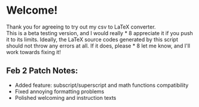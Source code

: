 # Welcome!<br />
Thank you for agreeing to try out my csv to LaTeX converter. <br />
This is a beta testing version, and I would really * 8 appreciate it if you push it to its limits. Ideally, the LaTeX source codes generated by this script should not throw any errors at all. If it does, please * 8 let me know, and I'll work towards fixing it! <br />

## Feb 2 Patch Notes: <br />
- Added feature: subscript/superscript and math functions compatibility
- Fixed annoying formatting problems
- Polished welcoming and instruction texts
